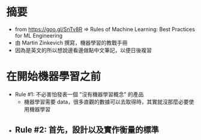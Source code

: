 # 摘要
- from https://goo.gl/SnTv8R => Rules of Machine Learning: Best Practices for ML Engineering
- 由 Martin Zinkevich 撰寫，機器學習的教戰手冊
- 因為是英文的所以想說邊看邊做點中文筆記，以便日後複習

# 在開始機器學習之前
- Rule #1: 不必害怕發表一個 "沒有機器學習概念" 的產品
	- 機器學習需要 data，很多直觀的數據可以去取得時，其實就沒那麼必要使用機器學習
- Rule #2: 首先，設計以及實作衡量的標準
	- 	
